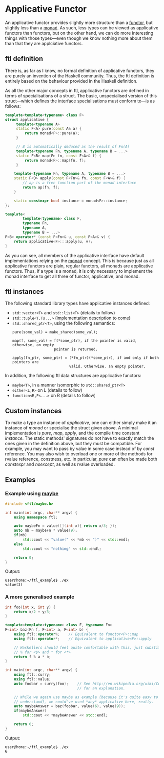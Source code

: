 Applicative Functor
===================

An applicative functor provides slightly more structure than a [functor](Functor.md), but slightly less than a [monad](Monad.md). As such, less types can be viewed as applicative functors than functors, but on the other hand, we can do more interesting things with those types&mdash;even though we know nothing more about them than that they are applciative functors.

ftl definition
--------------
There is, as far as I know, no formal definition of applicative functors, they are purely an invention of the Haskell community. Thus, the ftl definition is entirely based on the behaviour provided in the Haskell definition.

As all the other major concepts in ftl, applicative functors are defined in terms of specialisations of a struct. The basic, unspecialised version of this struct&mdash;which defines the interface specialisations must conform to&mdash;is as follows:
```cpp
template<template<typename> class F>
struct applicative {
     template<typename A>
     static F<A> pure(const A& a) {
         return monad<F>::pure(a);
     }

     // B is automatically deduced as the result of Fn(A)
     template<typename Fn, typename A, typename B = ...>
     static F<B> map(Fn fn, const F<A>& f) {
         return monad<F>::map(fn, f);
     }

    template<typename Fn, typename A, typename B = ...>
    static F<B> apply(const F<Fn>& fn, const F<A>& f) {
        // ap is a free function part of the monad interface
        return ap(fn, f);
    }

    static constexpr bool instance = monad<F>::instance;
};

template<
        template<typename> class F,
        typename Fn,
        typename A,
        typename B = ...>
F<B> operator* (const F<Fn>& u, const F<A>& v) {
    return applicative<F>:::apply(u, v);
}
```
As you can see, all members of the applicative interface have default implementations relying on the [monad](Monad.md) concept. This is because just as all applicative functors are plain, regular functors, all monads are applicative functors. Thus, if a type is a monad, it is only necessary to implement the monad interface to get all three of functor, applicative, and monad.

ftl instances
-------------
The following standard library types have applicative instances defined:
* `std::vector<T>` and `std::list<T>` (details to follow)
* `std::tuple<T,Ts...>` (implementation description to come)
* `std::shared_ptr<T>`, using the following semantics:
  ```
  pure(some_val) = make_shared(some_val);

  map(f, some_val) = f(*some_ptr), if the pointer is valid, otherwise, an empty
                     pointer is returned.
  
  apply(fn_ptr, some_ptr) = (*fn_ptr)(*some_ptr), if and only if both pointers are
                            valid. Otherwise, an empty pointer.
  ```

In addition, the following ftl data structures are applicative functors:
* `maybe<T>`, in a manner isomorphic to `std::shared_ptr<T>`
* `either<L,R>` on L (details to follow)
* `function<R,Ps...>` on R (details to follow)

Custom instances
----------------
To make a type an instance of _applicative_, one can either simply make it an instance of _monad_ or specialise the struct given above. A minimal implementation is _pure_, _map_, _apply_, and the compile time constant _instance_. The static methods' signatures do not have to exactly match the ones given in the definition above, but they must be compatible. For example, you may want to pass by value in some case instead of by _const_ reference. You may also wish to overload one or more of the methods for rvalue reference, constness, etc. In particular, _pure_ can often be made both _constexpr_ and _noexcept_, as well as rvalue overloaded.

Examples
--------
### Example using [maybe](Maybe.md)
```cpp
#include <ftl/maybe.h>

int main(int argc, char** argv) {
    using namespace ftl;

    auto maybeFn = value([](int x){ return x/3; });
    auto mb = maybeFn * value(9);
    if(mb)
        std::cout << "value(" << *mb << ")" << std::endl;
    else
        std::cout << "nothing" << std::endl;

    return 0;
}
```
Output:
```
user@home:~/ftl_example$ ./ex
value(3)
```

### A more generalised example
```cpp
int foo(int x, int y) {
    return x/2 + y/3;
}

template<template<typename> class F, typename Fn>
F<int> baz(Fn f, F<int> a, F<int> b) {
    using ftl::operator%;    // Equivalent to functor<F>::map
    using ftl::operator*;    // Equivalent to applicative<F>::apply

    // Haskellers should feel quite comfortable with this, just substitute
    // % for <$> and * for <*>
    return f % a * b;
}

int main(int argc, char** argv) {
    using ftl::curry;
    using ftl::value;
    auto foobar = curry(foo);    // See http://en.wikipedia.org/wiki/Currying
                                 // for an explanation.

    // While we again use maybe as example (because it's quite easy to
    // understand), we could've used *any* applicative here, really.
    auto maybeAnswer = baz(foobar, value(6), value(9));
    if(maybeAnswer)
        std::cout << *maybeAnswer << std::endl;

    return 0;
}
```
Output:
```
user@home:~/ftl_example$ ./ex
6
```
